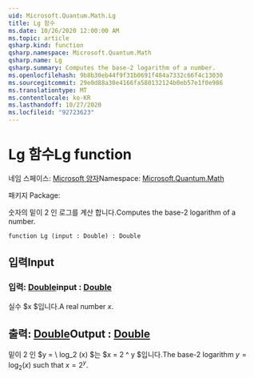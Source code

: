 ```yaml
---
uid: Microsoft.Quantum.Math.Lg
title: Lg 함수
ms.date: 10/26/2020 12:00:00 AM
ms.topic: article
qsharp.kind: function
qsharp.namespace: Microsoft.Quantum.Math
qsharp.name: Lg
qsharp.summary: Computes the base-2 logarithm of a number.
ms.openlocfilehash: 9b8b30eb44f9f31b0691f484a7332c66f4c13030
ms.sourcegitcommit: 29e0d88a30e4166fa580132124b0eb57e1f0e986
ms.translationtype: MT
ms.contentlocale: ko-KR
ms.lasthandoff: 10/27/2020
ms.locfileid: "92723623"
---
```

# <a name="lg-function"></a><span data-ttu-id="2e8f3-102">Lg 함수</span><span class="sxs-lookup"><span data-stu-id="2e8f3-102">Lg function</span></span>

<span data-ttu-id="2e8f3-103">네임 스페이스: [Microsoft 양자](xref:Microsoft.Quantum.Math)</span><span class="sxs-lookup"><span data-stu-id="2e8f3-103">Namespace: [Microsoft.Quantum.Math](xref:Microsoft.Quantum.Math)</span></span>

<span data-ttu-id="2e8f3-104">패키지 [](https://nuget.org/packages/)</span><span class="sxs-lookup"><span data-stu-id="2e8f3-104">Package: [](https://nuget.org/packages/)</span></span>


<span data-ttu-id="2e8f3-105">숫자의 밑이 2 인 로그를 계산 합니다.</span><span class="sxs-lookup"><span data-stu-id="2e8f3-105">Computes the base-2 logarithm of a number.</span></span>

```qsharp
function Lg (input : Double) : Double
```


## <a name="input"></a><span data-ttu-id="2e8f3-106">입력</span><span class="sxs-lookup"><span data-stu-id="2e8f3-106">Input</span></span>

### <a name="input--double"></a><span data-ttu-id="2e8f3-107">입력: [Double](xref:microsoft.quantum.lang-ref.double)</span><span class="sxs-lookup"><span data-stu-id="2e8f3-107">input : [Double](xref:microsoft.quantum.lang-ref.double)</span></span>

<span data-ttu-id="2e8f3-108">실수 $x $입니다.</span><span class="sxs-lookup"><span data-stu-id="2e8f3-108">A real number $x$.</span></span>



## <a name="output--double"></a><span data-ttu-id="2e8f3-109">출력: [Double](xref:microsoft.quantum.lang-ref.double)</span><span class="sxs-lookup"><span data-stu-id="2e8f3-109">Output : [Double](xref:microsoft.quantum.lang-ref.double)</span></span>

<span data-ttu-id="2e8f3-110">밑이 2 인 $y = \ log_2 (x) $는 $x = 2 ^ y $입니다.</span><span class="sxs-lookup"><span data-stu-id="2e8f3-110">The base-2 logarithm $y = \log_2(x)$ such that $x = 2^y$.</span></span>